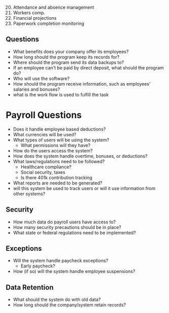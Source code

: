 
20. Attendance and absence management
23. Workers comp.
29. Financial projections
30. Paperwork completion monitoring


## Questions

* What benefits does your company offer its employees?
* How long should the program keep its records for?
* Where should the program send its data backups to?
* If an employee can't be paid by direct deposit, what should the program do?
* Who will use the software?
* How should the program receive information, such as employees' salaries and bonuses?
* what is the work flow is used to fulfill the task
# Payroll Questions

* Does it handle employee based deductions?
* What currencies will be used?
* What types of users will be using the system?
  * What permissions will they have?
* How do the users access the system?
* How does the system handle overtime, bonuses, or deductions?
* What laws/regulations need to be followed?
  * Healthcare compliance?
  * Social security, taxes
  * Is there 401k contribution tracking
* What reports are needed to be generated?
* will this system be used to track users or will it use information from other systems?

## Security
* How much data do payroll users have access to?
* How many security precautions should be in place?
* What state or federal regulations need to be implemented?

## Exceptions
* Will the system handle paycheck exceptions?
  * Early paycheck?
* How (if so) will the system handle employee suspensions?

## Data Retention
* What should the system do with old data?
* How long should the company/system retain records?
